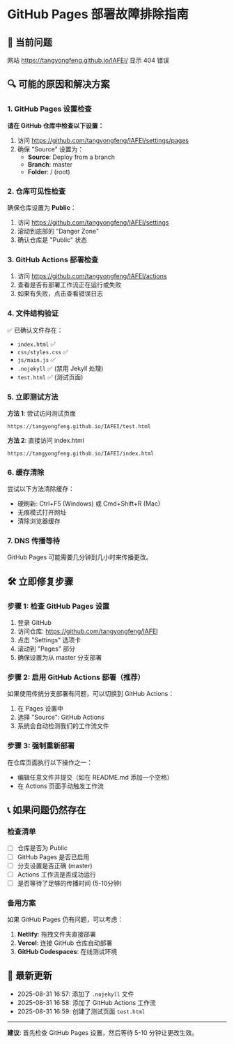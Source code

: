# GitHub Pages 部署故障排除指南

## 🚨 当前问题
网站 https://tangyongfeng.github.io/IAFEI/ 显示 404 错误

## 🔍 可能的原因和解决方案

### 1. GitHub Pages 设置检查
**请在 GitHub 仓库中检查以下设置：**

1. 访问 https://github.com/tangyongfeng/IAFEI/settings/pages
2. 确保 "Source" 设置为：
   - **Source**: Deploy from a branch
   - **Branch**: master
   - **Folder**: / (root)

### 2. 仓库可见性检查
确保仓库设置为 **Public**：
1. 访问 https://github.com/tangyongfeng/IAFEI/settings
2. 滚动到底部的 "Danger Zone"
3. 确认仓库是 "Public" 状态

### 3. GitHub Actions 部署检查
1. 访问 https://github.com/tangyongfeng/IAFEI/actions
2. 查看是否有部署工作流正在运行或失败
3. 如果有失败，点击查看错误日志

### 4. 文件结构验证
✅ 已确认文件存在：
- `index.html` ✅
- `css/styles.css` ✅
- `js/main.js` ✅
- `.nojekyll` ✅ (禁用 Jekyll 处理)
- `test.html` ✅ (测试页面)

### 5. 立即测试方法

**方法 1**: 尝试访问测试页面
```
https://tangyongfeng.github.io/IAFEI/test.html
```

**方法 2**: 直接访问 index.html
```
https://tangyongfeng.github.io/IAFEI/index.html
```

### 6. 缓存清除
尝试以下方法清除缓存：
- 硬刷新: Ctrl+F5 (Windows) 或 Cmd+Shift+R (Mac)
- 无痕模式打开网址
- 清除浏览器缓存

### 7. DNS 传播等待
GitHub Pages 可能需要几分钟到几小时来传播更改。

## 🛠️ 立即修复步骤

### 步骤 1: 检查 GitHub Pages 设置
1. 登录 GitHub
2. 访问仓库: https://github.com/tangyongfeng/IAFEI
3. 点击 "Settings" 选项卡
4. 滚动到 "Pages" 部分
5. 确保设置为从 master 分支部署

### 步骤 2: 启用 GitHub Actions 部署（推荐）
如果使用传统分支部署有问题，可以切换到 GitHub Actions：
1. 在 Pages 设置中
2. 选择 "Source": GitHub Actions
3. 系统会自动检测我们的工作流文件

### 步骤 3: 强制重新部署
在仓库页面执行以下操作之一：
- 编辑任意文件并提交（如在 README.md 添加一个空格）
- 在 Actions 页面手动触发工作流

## 📞 如果问题仍然存在

### 检查清单
- [ ] 仓库是否为 Public
- [ ] GitHub Pages 是否已启用
- [ ] 分支设置是否正确 (master)
- [ ] Actions 工作流是否成功运行
- [ ] 是否等待了足够的传播时间 (5-10分钟)

### 备用方案
如果 GitHub Pages 仍有问题，可以考虑：
1. **Netlify**: 拖拽文件夹直接部署
2. **Vercel**: 连接 GitHub 仓库自动部署
3. **GitHub Codespaces**: 在线测试环境

## 📅 最新更新
- 2025-08-31 16:57: 添加了 `.nojekyll` 文件
- 2025-08-31 16:58: 添加了 GitHub Actions 工作流
- 2025-08-31 16:59: 创建了测试页面 `test.html`

---

**建议**: 首先检查 GitHub Pages 设置，然后等待 5-10 分钟让更改生效。
